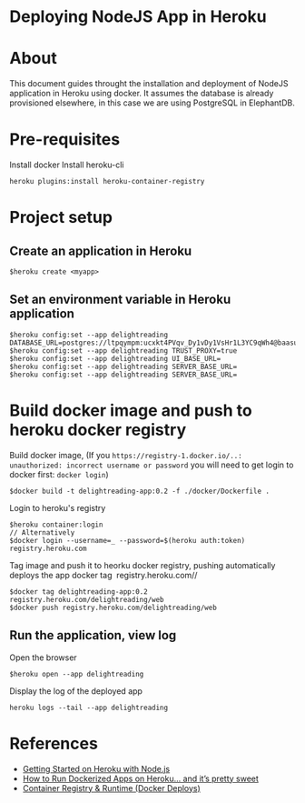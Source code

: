 Deploying NodeJS App in Heroku
==============================

# About
This document guides throught the installation and deployment of NodeJS application
in Heroku using docker.
It assumes the database is already provisioned elsewhere, in this case we are using
PostgreSQL in ElephantDB.

# Pre-requisites
Install docker
Install heroku-cli
```
heroku plugins:install heroku-container-registry
```

# Project setup

## Create an application in Heroku
```
$heroku create <myapp>
```

## Set an environment variable in Heroku application
```
$heroku config:set --app delightreading DATABASE_URL=postgres://ltpqympm:ucxkt4PVqv_Dy1vDy1VsHr1L3YC9qWh4@baasu.db.elephantsql.com:5432/ltpqympm
$heroku config:set --app delightreading TRUST_PROXY=true
$heroku config:set --app delightreading UI_BASE_URL=
$heroku config:set --app delightreading SERVER_BASE_URL=
$heroku config:set --app delightreading SERVER_BASE_URL=
```

# Build docker image and push to heroku docker registry
Build docker image, 
(If you 
`https://registry-1.docker.io/..: unauthorized: incorrect username or password`
you will need to get login to docker first: `docker login`)
```
$docker build -t delightreading-app:0.2 -f ./docker/Dockerfile .
```

Login to heroku's registry
```
$heroku container:login
// Alternatively
$docker login --username=_ --password=$(heroku auth:token) registry.heroku.com
```

Tag image and push it to heorku docker registry, pushing automatically deploys the app
docker tag <image> registry.heroku.com/<app>/<process-type>
```
$docker tag delightreading-app:0.2 registry.heroku.com/delightreading/web
$docker push registry.heroku.com/delightreading/web
```
## Run the application, view log
Open the browser
```
$heroku open --app delightreading
```

Display the log of the deployed app
```
heroku logs --tail --app delightreading
```

# References
- [Getting Started on Heroku with Node.js](https://devcenter.heroku.com/articles/getting-started-with-nodejs)
- [How to Run Dockerized Apps on Heroku… and it’s pretty sweet](https://medium.com/travis-on-docker/how-to-run-dockerized-apps-on-heroku-and-its-pretty-great-76e07e610e22)
- [Container Registry & Runtime (Docker Deploys)](https://devcenter.heroku.com/articles/container-registry-and-runtime#pushing-an-image-s)


